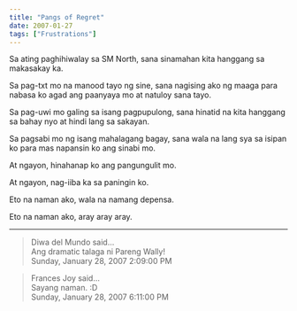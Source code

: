 ```yaml
---
title: "Pangs of Regret"
date: 2007-01-27
tags: ["Frustrations"]
---
```


Sa ating paghihiwalay sa SM North, sana sinamahan kita hanggang sa makasakay ka.

Sa pag-txt mo na manood tayo ng sine, sana nagising ako ng maaga para nabasa ko agad ang paanyaya mo at natuloy sana tayo.

Sa pag-uwi mo galing sa isang pagpupulong, sana hinatid na kita hanggang sa bahay nyo at hindi lang sa sakayan.

Sa pagsabi mo ng isang mahalagang bagay, sana wala na lang sya sa isipan ko para mas napansin ko ang sinabi mo.

At ngayon, hinahanap ko ang pangungulit mo.

At ngayon, nag-iiba ka sa paningin ko.

Eto na naman ako, wala na namang depensa.

Eto na naman ako, aray aray aray.

---

> Diwa del Mundo said...  
> Ang dramatic talaga ni Pareng Wally!  
> Sunday, January 28, 2007 2:09:00 PM 

> Frances Joy said...  
> Sayang naman. :D  
> Sunday, January 28, 2007 6:11:00 PM 